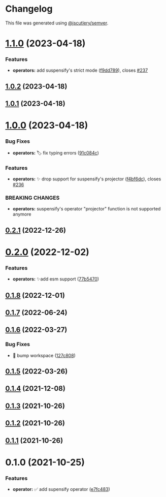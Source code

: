 # Changelog

This file was generated using [@jscutlery/semver](https://github.com/jscutlery/semver).

# [1.1.0](https://github.com/jscutlery/devkit/compare/operators-1.0.2...operators-1.1.0) (2023-04-18)


### Features

* **operators:** add suspensify's strict mode ([f9dd789](https://github.com/jscutlery/devkit/commit/f9dd789d82cdff2fffb2241e8b0aab9bd76cb363)), closes [#237](https://github.com/jscutlery/devkit/issues/237)



## [1.0.2](https://github.com/jscutlery/devkit/compare/operators-1.0.1...operators-1.0.2) (2023-04-18)



## [1.0.1](https://github.com/jscutlery/devkit/compare/operators-1.0.0...operators-1.0.1) (2023-04-18)



# [1.0.0](https://github.com/jscutlery/devkit/compare/operators-0.2.1...operators-1.0.0) (2023-04-18)


### Bug Fixes

* **operators:** 🏷️ fix typing errors ([91c084c](https://github.com/jscutlery/devkit/commit/91c084c29c6ad760376c10bc17004a2bfcd3a306))


### Features

* **operators:** ✨ drop support for suspensify's projector ([f4bf6dc](https://github.com/jscutlery/devkit/commit/f4bf6dc413e866b5c047578162c1c1cbcb3c73f9)), closes [#236](https://github.com/jscutlery/devkit/issues/236)


### BREAKING CHANGES

* **operators:** suspensify's operator "projector" function is not supported anymore



## [0.2.1](https://github.com/jscutlery/devkit/compare/operators-0.2.0...operators-0.2.1) (2022-12-26)



# [0.2.0](https://github.com/jscutlery/devkit/compare/operators-0.1.8...operators-0.2.0) (2022-12-02)


### Features

* **operators:** ✨add esm support ([77b5470](https://github.com/jscutlery/devkit/commit/77b54704d26de058747ee919080873a434cd10b3))



## [0.1.8](https://github.com/jscutlery/devkit/compare/operators-0.1.7...operators-0.1.8) (2022-12-01)



## [0.1.7](https://github.com/jscutlery/devkit/compare/operators-0.1.6...operators-0.1.7) (2022-06-24)



## [0.1.6](https://github.com/jscutlery/devkit/compare/operators-0.1.5...operators-0.1.6) (2022-03-27)


### Bug Fixes

* 🐞 bump workspace ([127c808](https://github.com/jscutlery/devkit/commit/127c808e61cd9e8be3f3e3fd32f64fe7ad1f7e55))



## [0.1.5](https://github.com/jscutlery/devkit/compare/operators-0.1.4...operators-0.1.5) (2022-03-26)



## [0.1.4](https://github.com/jscutlery/devkit/compare/operators-0.1.3...operators-0.1.4) (2021-12-08)



## [0.1.3](https://github.com/jscutlery/devkit/compare/operators-0.1.2...operators-0.1.3) (2021-10-26)



## [0.1.2](https://github.com/jscutlery/devkit/compare/operators-0.1.1...operators-0.1.2) (2021-10-26)



## [0.1.1](https://github.com/jscutlery/test-utils/compare/operators-0.1.0...operators-0.1.1) (2021-10-26)



# 0.1.0 (2021-10-25)


### Features

* **operator:** ✅ add supensify operator ([e7fc483](https://github.com/jscutlery/test-utils/commit/e7fc483f197edda038da0a2a757620d49720d1db))
